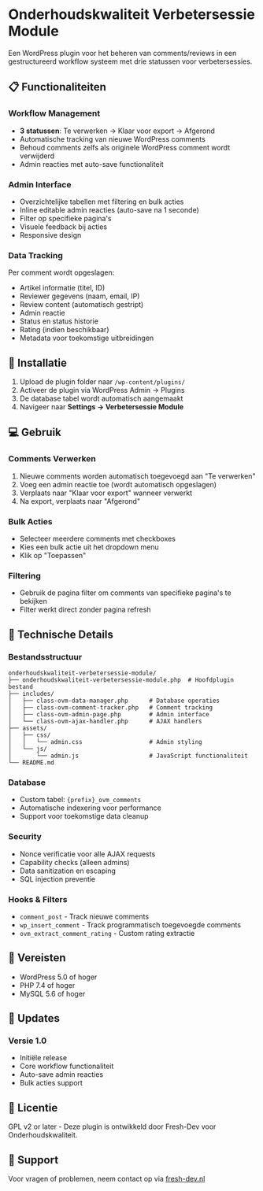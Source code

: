 # Onderhoudskwaliteit Verbetersessie Module

Een WordPress plugin voor het beheren van comments/reviews in een gestructureerd workflow systeem met drie statussen voor verbetersessies.

## 📋 Functionaliteiten

### Workflow Management
- **3 statussen**: Te verwerken → Klaar voor export → Afgerond
- Automatische tracking van nieuwe WordPress comments
- Behoud comments zelfs als originele WordPress comment wordt verwijderd
- Admin reacties met auto-save functionaliteit

### Admin Interface
- Overzichtelijke tabellen met filtering en bulk acties
- Inline editable admin reacties (auto-save na 1 seconde)
- Filter op specifieke pagina's
- Visuele feedback bij acties
- Responsive design

### Data Tracking
Per comment wordt opgeslagen:
- Artikel informatie (titel, ID)
- Reviewer gegevens (naam, email, IP)
- Review content (automatisch gestript)
- Admin reactie
- Status en status historie
- Rating (indien beschikbaar)
- Metadata voor toekomstige uitbreidingen

## 🚀 Installatie

1. Upload de plugin folder naar `/wp-content/plugins/`
2. Activeer de plugin via WordPress Admin → Plugins
3. De database tabel wordt automatisch aangemaakt
4. Navigeer naar **Settings → Verbetersessie Module**

## 💻 Gebruik

### Comments Verwerken
1. Nieuwe comments worden automatisch toegevoegd aan "Te verwerken"
2. Voeg een admin reactie toe (wordt automatisch opgeslagen)
3. Verplaats naar "Klaar voor export" wanneer verwerkt
4. Na export, verplaats naar "Afgerond"

### Bulk Acties
- Selecteer meerdere comments met checkboxes
- Kies een bulk actie uit het dropdown menu
- Klik op "Toepassen"

### Filtering
- Gebruik de pagina filter om comments van specifieke pagina's te bekijken
- Filter werkt direct zonder pagina refresh

## 🔧 Technische Details

### Bestandsstructuur
```
onderhoudskwaliteit-verbetersessie-module/
├── onderhoudskwaliteit-verbetersessie-module.php  # Hoofdplugin bestand
├── includes/
│   ├── class-ovm-data-manager.php      # Database operaties
│   ├── class-ovm-comment-tracker.php   # Comment tracking
│   ├── class-ovm-admin-page.php        # Admin interface
│   └── class-ovm-ajax-handler.php      # AJAX handlers
├── assets/
│   ├── css/
│   │   └── admin.css                   # Admin styling
│   └── js/
│       └── admin.js                    # JavaScript functionaliteit
└── README.md

```

### Database
- Custom tabel: `{prefix}_ovm_comments`
- Automatische indexering voor performance
- Support voor toekomstige data cleanup

### Security
- Nonce verificatie voor alle AJAX requests
- Capability checks (alleen admins)
- Data sanitization en escaping
- SQL injection preventie

### Hooks & Filters
- `comment_post` - Track nieuwe comments
- `wp_insert_comment` - Track programmatisch toegevoegde comments
- `ovm_extract_comment_rating` - Custom rating extractie

## 📝 Vereisten

- WordPress 5.0 of hoger
- PHP 7.4 of hoger
- MySQL 5.6 of hoger

## 🔄 Updates

### Versie 1.0
- Initiële release
- Core workflow functionaliteit
- Auto-save admin reacties
- Bulk acties support

## 📄 Licentie

GPL v2 or later - Deze plugin is ontwikkeld door Fresh-Dev voor Onderhoudskwaliteit.

## 🤝 Support

Voor vragen of problemen, neem contact op via [fresh-dev.nl](https://fresh-dev.nl)